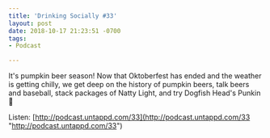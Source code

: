 ```yaml
---
title: 'Drinking Socially #33'
layout: post
date: 2018-10-17 21:23:51 -0700
tags:
- Podcast

---
```

It's pumpkin beer season! Now that Oktoberfest has ended and the weather is getting chilly, we get deep on the history of pumpkin beers, talk beers and baseball, stack packages of Natty Light, and try Dogfish Head's Punkin 🍻

Listen: [http://podcast.untappd.com/33](http://podcast.untappd.com/33 "http://podcast.untappd.com/33")